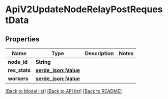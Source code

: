 # ApiV2UpdateNodeRelayPostRequestData

## Properties

Name | Type | Description | Notes
------------ | ------------- | ------------- | -------------
**node_id** | **String** |  | 
**res_stats** | [**serde_json::Value**](.md) |  | 
**workers** | [**serde_json::Value**](.md) |  | 

[[Back to Model list]](../README.md#documentation-for-models) [[Back to API list]](../README.md#documentation-for-api-endpoints) [[Back to README]](../README.md)


